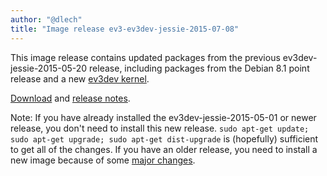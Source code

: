 ```yaml
---
author: "@dlech"
title: "Image release ev3-ev3dev-jessie-2015-07-08"
---
```


This image release contains updated packages from the previous
ev3dev-jessie-2015-05-20 release, including packages from the Debian 8.1 point
release and a new [ev3dev kernel].

[Download] and [release notes].

Note: If you have already installed the ev3dev-jessie-2015-05-01 or newer release, you
don't need to install this new release.
`sudo apt-get update; sudo apt-get upgrade; sudo apt-get dist-upgrade`
is (hopefully) sufficient to get all of the changes. If you have an older release,
you need to install a new image because of some [major changes].

[Download]: https://github.com/ev3dev/ev3dev/releases/tag/ev3-ev3dev-jessie-2015-07-08
[release notes]: https://github.com/ev3dev/ev3dev/blob/master/release-notes/ev3-ev3dev-jessie-2015-07-08.img-release-notes.md
[ev3dev kernel]: /news/2015/07/08/Kernel-Release-v3.16.7-ckt11-5-ev3dev-ev3
[major changes]: /news/2015/05/01/Major-Release
